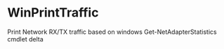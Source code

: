 # WinPrintTraffic
Print Network RX/TX traffic based on windows Get-NetAdapterStatistics cmdlet delta
